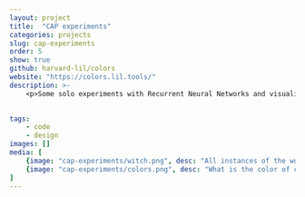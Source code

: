 ```yaml
---
layout: project
title:  "CAP experiments"
categories: projects
slug: cap-experiments
order: 5
show: true
github: harvard-lil/colors
website: "https://colors.lil.tools/"
description: >-
    <p>Some solo experiments with Recurrent Neural Networks and visualizations with the <a target="_blank" href="https://case.law">Caselaw Access Project</a> data for demonstrative purposes.</p>
   

tags: 
    - code
    - design
images: []
media: [
    {image: "cap-experiments/witch.png", desc: "All instances of the word 'witch'", link: "https://case.law/exhibits/witchcraft"},
    {image: "cap-experiments/colors.png", desc: "What is the color of case law?",  link: "https://colors.lil.tools/"},
]
---
```



